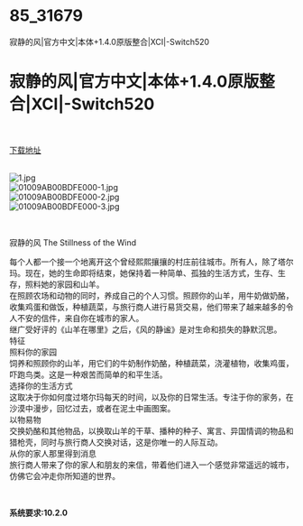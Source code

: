 # 85_31679
寂静的风|官方中文|本体+1.4.0原版整合|XCI|-Switch520
# 寂静的风|官方中文|本体+1.4.0原版整合|XCI|-Switch520
 <br/></br>
[下载地址](https://www.switch520.cc/article/31679 "下载地址")
<br/></br>

<p><img title="1.jpg" src="https://www.switch520.cc/muke_img/2022_05_23_dc2bf19bd7910.jpg" alt="1.jpg"><br>
<img title="01009AB00BDFE000-1.jpg" src="https://www.switch520.cc/muke_img/2022_05_23_2bb92afb9cf61.jpg" alt="01009AB00BDFE000-1.jpg"><br>
<img title="01009AB00BDFE000-2.jpg" src="https://www.switch520.cc/muke_img/2022_05_23_fe6d8ffd5fdeb.jpg" alt="01009AB00BDFE000-2.jpg"><br>
<img title="01009AB00BDFE000-3.jpg" src="https://www.switch520.cc/muke_img/2022_05_23_121fbb28977d4.jpg" alt="01009AB00BDFE000-3.jpg"></p>
<p>&nbsp;</p>
<p>寂静的风 The Stillness of the Wind</p>
<p>每个人都一个接一个地离开这个曾经熙熙攘攘的村庄前往城市。所有人，除了塔尔玛。现在，她的生命即将结束，她保持着一种简单、孤独的生活方式，生存、生存，照料她的家园和山羊。<br>
在照顾农场和动物的同时，养成自己的个人习惯。照顾你的山羊，用牛奶做奶酪，收集鸡蛋和做饭，种植蔬菜，与旅行商人进行易货交易，他们带来了越来越多的令人不安的信件，来自你在城市的家人。<br>
继广受好评的《山羊在哪里》之后，《风的静谧》是对生命和损失的静默沉思。<br>
特征<br>
照料你的家园<br>
饲养和照顾你的山羊，用它们的牛奶制作奶酪，种植蔬菜，浇灌植物，收集鸡蛋，吓跑鸟类。这是一种艰苦而简单的和平生活。<br>
选择你的生活方式<br>
这取决于你如何度过塔尔玛每天的时间，以及你的日常生活。专注于你的家务，在沙漠中漫步，回忆过去，或者在泥土中画图案。<br>
以物易物<br>
交换奶酪和其他物品，以换取山羊的干草、播种的种子、寓言、异国情调的物品和猎枪壳，同时与旅行商人交换对话，这是你唯一的人际互动。<br>
从你的家人那里得到消息<br>
旅行商人带来了你的家人和朋友的来信，带着他们进入一个感觉非常遥远的城市，仿佛它会冲走你所知道的世界。</p>
<p>&nbsp;</p>
<p><strong>系统要求:10.2.0</strong></p>



